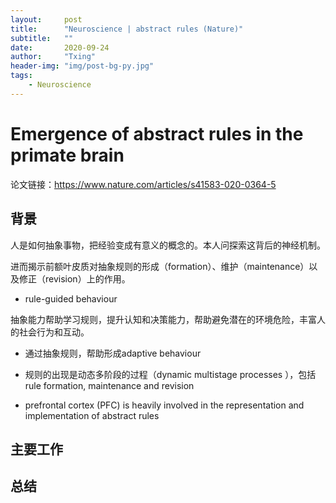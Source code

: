 ```yaml
---
layout:     post
title:      "Neuroscience | abstract rules (Nature)"
subtitle:   ""
date:       2020-09-24
author:     "Txing" 
header-img: "img/post-bg-py.jpg"
tags:
    - Neuroscience
---
```


# Emergence of abstract rules in the primate brain    
论文链接：https://www.nature.com/articles/s41583-020-0364-5

## 背景

人是如何抽象事物，把经验变成有意义的概念的。本人问探索这背后的神经机制。

进而揭示前额叶皮质对抽象规则的形成（formation）、维护（maintenance）以及修正（revision）上的作用。

- rule-guided behaviour

抽象能力帮助学习规则，提升认知和决策能力，帮助避免潜在的环境危险，丰富人的社会行为和互动。

- 通过抽象规则，帮助形成adaptive behaviour  

- 规则的出现是动态多阶段的过程（dynamic multistage processes ），包括rule formation, maintenance and revision  

- prefrontal cortex (PFC) is heavily involved in the representation and implementation of abstract rules  











## 主要工作

#### 









## 总结





